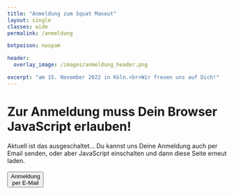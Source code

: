 ```yaml
---
title: "Anmeldung zum Squat Maxout"
layout: single
classes: wide
permalink: /anmeldung

botpoison: nospam

header:
  overlay_image: /images/anmeldung_header.png

excerpt: "am 15. November 2022 in Köln.<br>Wir freuen uns auf Dich!"
---
```




<noscript>
     <h1>Zur Anmeldung muss Dein Browser JavaScript erlauben!</h1>
     Aktuell ist das ausgeschaltet... Du kannst uns Deine Anmeldung auch
     per Email senden, 
     oder aber JavaScript einschalten und dann diese Seite erneut laden.
    <br><br>
     <a href='mailto:per@starke-team.de?subject=[PowerBase Squat Maxout] Anmeldung&body=Name:%0A%0A'>
     <button class='button buttonAnmeldung'>Anmeldung<br>per E-Mail</button></a>
    
</noscript> 

<div id="main_body" style="display: none;">

<form action="https://submit-form.com/ZekOUHd7"
      data-botpoison-public-key="pk_1c5eff2c-c40d-4059-96ba-8b381b6e254d"
      id="powerbase-squat-maxout-anmeldung">

<strong>Wer meldet an?</strong>
  <br>

<input type="text" id="vorname" name="Vorname" placeholder="* Vorname" size="20"  required/>
<input type="text" id="nachname" name="Nachname" placeholder="* Nachname" size="20" required  />

<label for="email">E-Mail (für Anmeldebestätigung und Ähnliches)</label>
<input type="email" id="email" name="Email" placeholder="* E-Mail" required multiple  />

<hr style="height:2px; width:100%; border-width:0; color:CadetBlue; background-color:CadetBlue">

<strong>Klasse:</strong>
<input type="radio" name="Klasse" value="frauen" checked /> Frauen
  <input type="radio" name="Klasse" value="maenner" /> Männer

 <br> 
<hr style="height:2px; width:100%; border-width:0; color:CadetBlue; background-color:CadetBlue">


<strong>Erwartetes One-Rep Max</strong> (grobe Schätzung reicht)
  <br>

<input type="text" id="onerm" name="OneRM" placeholder="* OneRM" size="5" required  />
 
<br>
<hr style="height:2px; width:100%; border-width:0; color:CadetBlue; background-color:CadetBlue">


<strong>An Wertung teilnehmen?</strong>
<input type="radio" name="wertung" value="ja" checked /> Ja
  <input type="radio" name="wertung" value="nein" /> Nein

 <br> 
<hr style="height:2px; width:100%; border-width:0; color:CadetBlue; background-color:CadetBlue">
    

<strong>Dein erster Wettkampf?</strong>
<input type="radio" name="erster" value="ja"  /> Ja
  <input type="radio" name="erster" value="nein" checked /> Nein

 <br> 
<hr style="height:2px; width:100%; border-width:0; color:CadetBlue; background-color:CadetBlue">
    
  <button type="submit" id="submit" class="button buttonAnmeldung" >Anmeldung absenden</button>
  <input type="button" value="Zurück" class="button buttonGrey" onclick="history.back()" style="float: right;">
  
<!-- 
 The following is the custom REDIRECT configuration for Formspark 
 =================================================================
-->

<input type="hidden"
    name="_redirect"
    value="{{ '/anmeldung-erfolg' | absolute_url }}"
  />  
<input type="hidden" 
    name="_error" 
    value="{{ '/anmeldung-fail' | absolute_url }}" 
  />

  
<!-- As we generate static HTML, we do NOT want to append field values to the redirect URL -->
<input type="hidden" 
    name="_append" 
    value="false"
 />

<!--
The following is the custom EMAIL customization for Formspark
see https://documentation.formspark.io/customization/email.html#subject
-->
<input type="hidden" name="_email.subject" value="[squatmaxout] ANMELDUNG" />
<input type="hidden" name="_email.from" value="Squatmaxout.PowerBase Website (via formspark.io)" />
<input type="hidden" name="_email.template.title" value="Anmeldung (via powerbase.app)" />


</form>

</div>

<script type="text/javascript">
document.getElementById("main_body").style.display="block";
</script>


